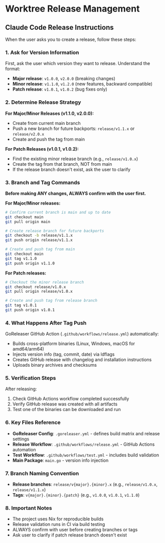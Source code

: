 # Worktree Release Management

## Claude Code Release Instructions

When the user asks you to create a release, follow these steps:

### 1. Ask for Version Information
First, ask the user which version they want to release. Understand the format:
- **Major release**: `v1.0.0`, `v2.0.0` (breaking changes)
- **Minor release**: `v1.1.0`, `v1.2.0` (new features, backward compatible)
- **Patch release**: `v1.0.1`, `v1.0.2` (bug fixes only)

### 2. Determine Release Strategy

**For Major/Minor Releases (v1.1.0, v2.0.0):**
- Create from current main branch
- Push a new branch for future backports: `release/v1.1.x` or `release/v2.0.x`
- Create and push the tag from main

**For Patch Releases (v1.0.1, v1.0.2):**
- Find the existing minor release branch (e.g., `release/v1.0.x`)
- Create the tag from that branch, NOT from main
- If the release branch doesn't exist, ask the user to clarify

### 3. Branch and Tag Commands

**Before making ANY changes, ALWAYS confirm with the user first.**

**For Major/Minor releases:**
```bash
# Confirm current branch is main and up to date
git checkout main
git pull origin main

# Create release branch for future backports
git checkout -b release/v1.1.x
git push origin release/v1.1.x

# Create and push tag from main
git checkout main
git tag v1.1.0
git push origin v1.1.0
```

**For Patch releases:**
```bash
# Checkout the minor release branch
git checkout release/v1.0.x
git pull origin release/v1.0.x

# Create and push tag from release branch
git tag v1.0.1
git push origin v1.0.1
```

### 4. What Happens After Tag Push

GoReleaser GitHub Action (`.github/workflows/release.yml`) automatically:
- Builds cross-platform binaries (Linux, Windows, macOS for amd64/arm64)
- Injects version info (tag, commit, date) via ldflags
- Creates GitHub release with changelog and installation instructions
- Uploads binary archives and checksums

### 5. Verification Steps

After releasing:
1. Check GitHub Actions workflow completed successfully
2. Verify GitHub release was created with all artifacts
3. Test one of the binaries can be downloaded and run

### 6. Key Files Reference

- **GoReleaser Config**: `.goreleaser.yml` - defines build matrix and release settings
- **Release Workflow**: `.github/workflows/release.yml` - GitHub Actions automation
- **Test Workflow**: `.github/workflows/test.yml` - includes build validation
- **Main Package**: `main.go` - version info injection

### 7. Branch Naming Convention

- **Release branches**: `release/v{major}.{minor}.x` (e.g., `release/v1.0.x`, `release/v1.1.x`)
- **Tags**: `v{major}.{minor}.{patch}` (e.g., `v1.0.0`, `v1.0.1`, `v1.1.0`)

### 8. Important Notes

- The project uses Nix for reproducible builds
- Release validation runs in CI via build testing
- ALWAYS confirm with user before creating branches or tags
- Ask user to clarify if patch release branch doesn't exist